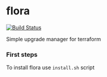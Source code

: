# flora
[![Build Status](https://travis-ci.org/ketchoop/flora.svg?branch=master)](https://travis-ci.org/ketchoop/flora)

Simple upgrade manager for terraform

### First steps
To install flora use `install.sh` script 
